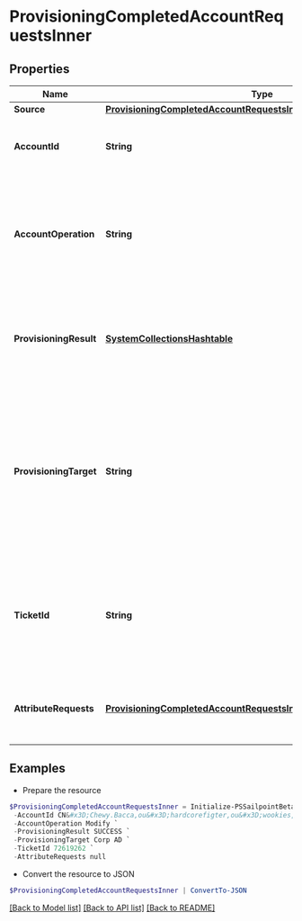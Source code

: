# ProvisioningCompletedAccountRequestsInner
## Properties

Name | Type | Description | Notes
------------ | ------------- | ------------- | -------------
**Source** | [**ProvisioningCompletedAccountRequestsInnerSource**](ProvisioningCompletedAccountRequestsInnerSource.md) |  | 
**AccountId** | **String** | The unique idenfier of the account being provisioned. | [optional] 
**AccountOperation** | **String** | The provisioning operation; typically Create, Modify, Enable, Disable, Unlock, or Delete. | 
**ProvisioningResult** | [**SystemCollectionsHashtable**](.md) | The overall result of the provisioning transaction; this could be success, pending, failed, etc. | 
**ProvisioningTarget** | **String** | The name of the provisioning channel selected; this could be the same as the source, or could be a Service Desk Integration Module (SDIM). | 
**TicketId** | **String** | A reference to a tracking number, if this is sent to a Service Desk Integration Module (SDIM). | [optional] 
**AttributeRequests** | [**ProvisioningCompletedAccountRequestsInnerAttributeRequestsInner[]**](ProvisioningCompletedAccountRequestsInnerAttributeRequestsInner.md) | A list of attributes as part of the provisioning transaction. | [optional] 

## Examples

- Prepare the resource
```powershell
$ProvisioningCompletedAccountRequestsInner = Initialize-PSSailpointBetaProvisioningCompletedAccountRequestsInner  -Source null `
 -AccountId CN&#x3D;Chewy.Bacca,ou&#x3D;hardcorefigter,ou&#x3D;wookies,dc&#x3D;starwars,dc&#x3D;com `
 -AccountOperation Modify `
 -ProvisioningResult SUCCESS `
 -ProvisioningTarget Corp AD `
 -TicketId 72619262 `
 -AttributeRequests null
```

- Convert the resource to JSON
```powershell
$ProvisioningCompletedAccountRequestsInner | ConvertTo-JSON
```

[[Back to Model list]](../README.md#documentation-for-models) [[Back to API list]](../README.md#documentation-for-api-endpoints) [[Back to README]](../README.md)

